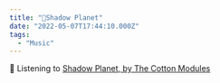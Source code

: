 ```yaml
---
title: "🎵Shadow Planet"
date: "2022-05-07T17:44:10.000Z"
tags: 
  - "Music"
---
```


🎵 Listening to [Shadow Planet, by The Cotton Modules](https://ooo.ghostbows.ooo/)
